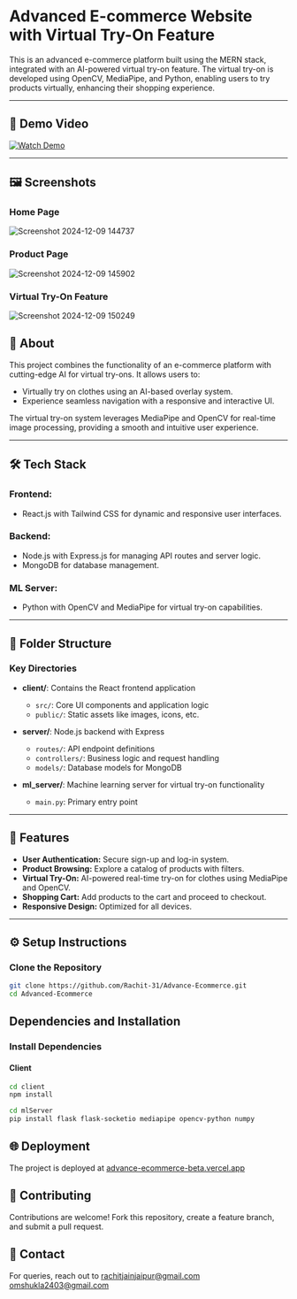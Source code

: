 # Advanced E-commerce Website with Virtual Try-On Feature

This is an advanced e-commerce platform built using the MERN stack, integrated with an AI-powered virtual try-on feature. The virtual try-on is developed using OpenCV, MediaPipe, and Python, enabling users to try products virtually, enhancing their shopping experience.

---

## 🎥 Demo Video
[![Watch Demo](https://img.youtube.com/vi/your-video-id-here/maxresdefault.jpg)](https://your-video-link-here.com)

---
## 🖼️ Screenshots

### Home Page
![Screenshot 2024-12-09 144737](https://github.com/user-attachments/assets/b3c48a41-dc1f-418e-89c6-c4fe877558d0)

### Product Page
![Screenshot 2024-12-09 145902](https://github.com/user-attachments/assets/6ca38f47-d29a-46a1-b93d-b48dc2f2a6f8)

### Virtual Try-On Feature
![Screenshot 2024-12-09 150249](https://github.com/user-attachments/assets/3b2c8c62-5fc0-464e-ba79-ad1ad8fec2b0)


## 📖 About
This project combines the functionality of an e-commerce platform with cutting-edge AI for virtual try-ons. It allows users to:
- Virtually try on clothes using an AI-based overlay system.
- Experience seamless navigation with a responsive and interactive UI.

The virtual try-on system leverages MediaPipe and OpenCV for real-time image processing, providing a smooth and intuitive user experience.

---

## 🛠️ Tech Stack

### Frontend:
- React.js with Tailwind CSS for dynamic and responsive user interfaces.

### Backend:
- Node.js with Express.js for managing API routes and server logic.
- MongoDB for database management.

### ML Server:
- Python with OpenCV and MediaPipe for virtual try-on capabilities.

---

## 📂 Folder Structure
### Key Directories

- **client/**: Contains the React frontend application
  - `src/`: Core UI components and application logic
  - `public/`: Static assets like images, icons, etc.

- **server/**: Node.js backend with Express
  - `routes/`: API endpoint definitions
  - `controllers/`: Business logic and request handling
  - `models/`: Database models for MongoDB

- **ml_server/**: Machine learning server for virtual try-on functionality
  - `main.py`: Primary entry point

---

## 🚀 Features
- **User Authentication:** Secure sign-up and log-in system.
- **Product Browsing:** Explore a catalog of products with filters.
- **Virtual Try-On:** AI-powered real-time try-on for clothes using MediaPipe and OpenCV.
- **Shopping Cart:** Add products to the cart and proceed to checkout.
- **Responsive Design:** Optimized for all devices.

---

## ⚙️ Setup Instructions

### Clone the Repository
```bash
git clone https://github.com/Rachit-31/Advance-Ecommerce.git
cd Advanced-Ecommerce

```
## Dependencies and Installation

### Install Dependencies

#### Client
```bash
cd client
npm install
```

```bash
cd mlServer
pip install flask flask-socketio mediapipe opencv-python numpy
```
## 🌐 Deployment
The project is deployed at [advance-ecommerce-beta.vercel.app](https://advance-ecommerce-beta.vercel.app/)

## 🤝 Contributing
Contributions are welcome! Fork this repository, create a feature branch, and submit a pull request.

## 📧 Contact
For queries, reach out to rachitjainjaipur@gmail.com
omshukla2403@gmail.com
